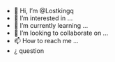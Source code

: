 - 👋 Hi, I’m @Lostkingq
- 👀 I’m interested in ...
- 🌱 I’m currently learning ...
- 💞️ I’m looking to collaborate on ...
- 📫 How to reach me ...
- ¿ question 

<!---
Lostkingq/Lostkingq is a ✨ special ✨ repository because its `README.md` (this file) appears on your GitHub profile.
You can click the Preview link to take a look at your changes.
--->
